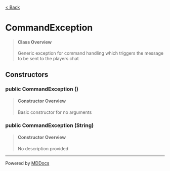 [< Back](..)
# CommandException #
>#### Class Overview ####
>Generic exception for command handling which triggers the message
 to be sent to the players chat
## Constructors ##
### public CommandException () ###
>#### Constructor Overview ####
>Basic constructor for no arguments
>
### public CommandException (String) ###
>#### Constructor Overview ####
>No description provided
>

---
Powered by [MDDocs](https://github.com/VRCube/MDDocs)